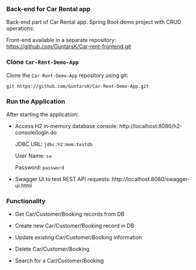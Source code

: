 ### Back-end for Car Rental app

Back-end part of Car Rental app. Spring Boot demo project with CRUD operations:

Front-end available in a separate repository: https://github.com/GuntarsK/Car-rent-frontend.git



### Clone `Car-Rent-Demo-App`

Clone the `Car-Rent-Demo-App` repository using git:

```
git https://github.com/GuntarsK/Car-Rent-Demo-App.git
```



### Run the Application

After starting the application:

* Access H2 in-memory database console: http://localhost:8080/h2-console/login.do

  JDBC URL: `jdbc:h2:mem:testdb`
  
  User Name: `sa`

  Password: `password`
  

* Swagger UI to test REST API requests: http://localhost:8080/swagger-ui.html


### Functionality

  * Get Car/Customer/Booking records from DB
  
  * Create new Car/Customer/Booking record in DB
  
  * Update existing Car/Customer/Booking information
  
  * Delete Car/Customer/Booking
  
  * Search for a Car/Customer/Booking



